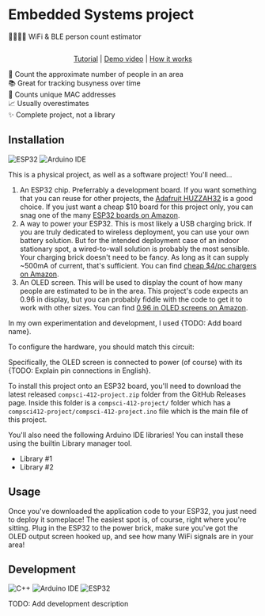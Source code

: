 # Embedded Systems project

👨‍👩‍👧‍👦 WiFi & BLE person count estimator

<div align="center">

![]()

<!-- prettier-ignore -->
[Tutorial]()
| [Demo video]()
| [How it works]()

</div>

🔢 Count the approximate number of people in an area \
📚 Great for tracking busyness over time \
📡 Counts unique MAC addresses \
📈 Usually overestimates \
✨ Complete project, not a library

## Installation

![ESP32](https://img.shields.io/static/v1?style=for-the-badge&message=ESP32&color=E7352C&logo=Espressif&logoColor=FFFFFF&label=)
![Arduino IDE](https://img.shields.io/static/v1?style=for-the-badge&message=Arduino+IDE&color=00979D&logo=Arduino&logoColor=FFFFFF&label=)

This is a physical project, as well as a software project! You'll need...

1. An ESP32 chip. Preferrably a development board. If you want something that
   you can reuse for other projects, the [Adafruit HUZZAH32] is a good choice.
   If you just want a cheap $10 board for this project only, you can snag one of
   the many [ESP32 boards on Amazon].
2. A way to power your ESP32. This is most likely a USB charging brick. If you
   are truly dedicated to wireless deployment, you can use your own battery
   solution. But for the intended deployment case of an indoor stationary spot,
   a wired-to-wall solution is probably the most sensible. Your charging brick
   doesn't need to be fancy. As long as it can supply ~500mA of current, that's
   sufficient. You can find [cheap $4/pc chargers on Amazon].
3. An OLED screen. This will be used to display the count of how many people are
   estimated to be in the area. This project's code expects an 0.96 in display,
   but you can probably fiddle with the code to get it to work with other sizes.
   You can find [0.96 in OLED screens on Amazon].

In my own experimentation and development, I used {TODO: Add board name}.

To configure the hardware, you should match this circuit:

Specifically, the OLED screen is connected to power (of course) with its {TODO:
Explain pin connections in English}.

To install this project onto an ESP32 board, you'll need to download the latest
released `compsci-412-project.zip` folder from the GitHub Releases page. Inside
this folder is a `compsci-412-project/` folder which has a
`compsci412-project/compsci-412-project.ino` file which is the main file of this
project.

You'll also need the following Arduino IDE libraries! You can install these
using the builtin Library manager tool.

- Library #1
- Library #2

## Usage

Once you've downloaded the application code to your ESP32, you just need to
deploy it someplace! The easiest spot is, of course, right where you're sitting.
Plug in the ESP32 to the power brick, make sure you've got the OLED output
screen hooked up, and see how many WiFi signals are in your area!

## Development

![C++](https://img.shields.io/static/v1?style=for-the-badge&message=C%2B%2B&color=00599C&logo=C%2B%2B&logoColor=FFFFFF&label=)
![Arduino IDE](https://img.shields.io/static/v1?style=for-the-badge&message=Arduino+IDE&color=00979D&logo=Arduino&logoColor=FFFFFF&label=)
![ESP32](https://img.shields.io/static/v1?style=for-the-badge&message=ESP32&color=E7352C&logo=Espressif&logoColor=FFFFFF&label=)

TODO: Add development description

[adafruit huzzah32]: https://www.adafruit.com/product/3405
[esp32 boards on amazon]: https://www.amazon.com/s?k=esp32+board
[cheap $4/pc chargers on amazon]: https://www.amazon.com/s?k=usb+charger
[0.96 in oled screens on amazon]: https://www.amazon.com/s?k=arduino+oled
